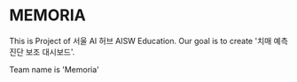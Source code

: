 # MEMORIA

This is Project of 서울 AI 허브 AISW Education. Our goal is to create '치매 예측 진단 보조 대시보드'.

Team name is 'Memoria'    
   
